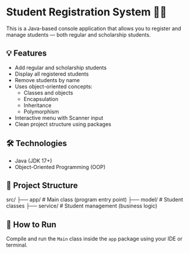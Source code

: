 # Student Registration System 🧑‍🎓

This is a Java-based console application that allows you to register and manage students — both regular and scholarship students.

## 💡 Features
- Add regular and scholarship students
- Display all registered students
- Remove students by name
- Uses object-oriented concepts:
  - Classes and objects
  - Encapsulation
  - Inheritance
  - Polymorphism
- Interactive menu with Scanner input
- Clean project structure using packages

## 🛠️ Technologies
- Java (JDK 17+)
- Object-Oriented Programming (OOP)

## 📁 Project Structure
src/ 
  ├── app/ # Main class (program entry point) 
  ├── model/ # Student classes 
  ├── service/ # Student management (business logic)

## 🚀 How to Run
Compile and run the `Main` class inside the `app` package using your IDE or terminal.
